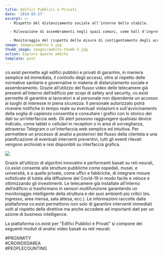 ```yaml
---
title: Edifici Pubblici e Privati
date: '2019-03-27'
excerpt: >-
  - Rispetto del distanziamento sociale all’interno dello stabile.

  - Rilevazione di assembramenti negli spazi comuni, come hall d'ingresso o mense.

  - Monitoraggio del rispetto delle misure di contigentamento degli accessi.
image: images/ambito-3.jpg
thumb_image: images/ambito-thumb-3.jpg
action: Esplora questo ambito
template: post
---
```


co.exist permette agli edifici pubblici e privati di garantire, in maniera semplice ed immediata, il controllo degli accessi, oltre al rispetto delle normative sanitarie e governative in materia di distanziamento sociale e assembramento.
Grazie all’utilizzo del flusso video delle telecamere già presenti all’interno dell’edificio per scopi di safety and security, co.exist permette di garantire ai lavoratori e al personale non dipendente un accesso ai luoghi di interesse in piena sicurezza.
Il personale autorizzato potrà ricevere notifiche in tempo reale su eventuali violazioni e sull'avvicinamento della soglia di capienza consentita e consultare i grafici con lo storico dei dati su un’interfaccia web. Gli alert possono raggiungere qualsiasi device indicato, come tablet o cellulari in reception o in area di sorveglianza, attraverso Telegram o un'interfaccia web semplice ed intuitiva. Per permettere un processo di analisi a posteriori del flusso della clientela e una pianificazione di eventuali interventi preventivi, tutti gli eventi rilevati vengono archiviati e resi disponibili su interfaccia grafica.

<img src="/images/icone_edififici_pubblici_coexist.png" class="ambiti" />

Grazie all’utilizzo di algoritmi innovativi e performanti basati su reti neurali, co.exist consente alle strutture pubbliche come ospedali, musei, e università, e a quelle private, come uffici e fabbriche, di integrare misure sofisticate di tutela alla diffusione del Covid-19 in modo facile e veloce e ottimizzando gli investimenti.
Le telecamere già installate all’interno dell’edificio si trasformano in sensori multifunzione garantendo un monitoraggio intelligente della struttura e dei suoi ambienti più critici (es. ingresso, area mensa, sala attesa, ecc.). Le informazioni raccolte dalla piattaforma co.exist permettono non solo di garantire interventi immediati volti al rispetto delle direttive ma anche accedere ad importanti dati per un azione di business intelligence.

La piattaforma co.exist per "Edifici Pubblici e Privati" si compone dei seguenti moduli di analisi video basati su reti neurali:

\#PROXIMITY<br/>
\#CROWDEDAREA<br/>
\#PEOPLECOUNTING<br/>
